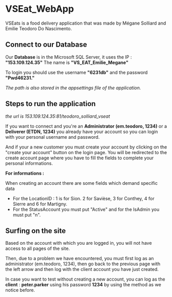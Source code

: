 # VSEat_WebApp

VSEats is a food delivery application that was made by Mégane Solliard and Emilie Teodoro Do Nascimento. 

## Connect to our Database

Our **Database** is in the Microsoft SQL Server, it uses the IP : **"153.109.124.35"**
The name is **"VS_EAT_Emilie_Megane"**

To login you should use the username **"6231db"** and the password **"Pwd46231."** 

_The path is also stored in the appsettings file of the application._

## Steps to run the application
_the url is 153.109.124.35:81/teodoro_solliard_vseat_

If you want to connect and you're an **Administrator (em.teodoro, 1234)** or a **Deliverer (ETDN, 1234)** you already have your account so you can login with your personal username and password.

And if your a new customer you must create your account by clicking on the "create your account" button on the login page. 
You will be redirected to the create account page where you have to fill the fields to complete your personal informations.

**For informations :**

When creating an account there are some fields which demand specific data 
- For the LocationID : 1 is for Sion. 2 for Savièse, 3 for Conthey, 4 for Sierre and 6 for Martigny.
- For the StatusAccount you must put "Active" and for the IsAdmin you must put "n". 


## Surfing on the site

Based on the account with which you are logged in, you will not have access to all pages of the site.

Then, due to a problem we have encountered, you must first log as an administrator (em.teodoro, 1234), then go back to the previous page with the left arrow and then log with the client account you have just created. 

In case you want to test without creating a new account, you can log as the **client**  : **peter.parker** using his password **1234** by using the method as we notice before. 

